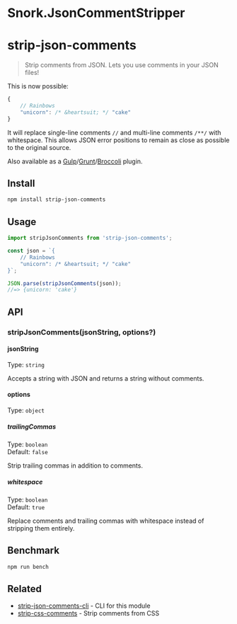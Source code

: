 # Snork.JsonCommentStripper

# strip-json-comments

> Strip comments from JSON. Lets you use comments in your JSON files!

This is now possible:

```js
{
	// Rainbows
	"unicorn": /* &heartsuit; */ "cake"
}
```

It will replace single-line comments `//` and multi-line comments `/**/` with whitespace. This allows JSON error positions to remain as close as possible to the original source.

Also available as a [Gulp](https://github.com/sindresorhus/gulp-strip-json-comments)/[Grunt](https://github.com/sindresorhus/grunt-strip-json-comments)/[Broccoli](https://github.com/sindresorhus/broccoli-strip-json-comments) plugin.

## Install

```sh
npm install strip-json-comments
```

## Usage

```js
import stripJsonComments from 'strip-json-comments';

const json = `{
	// Rainbows
	"unicorn": /* &heartsuit; */ "cake"
}`;

JSON.parse(stripJsonComments(json));
//=> {unicorn: 'cake'}
```

## API

### stripJsonComments(jsonString, options?)

#### jsonString

Type: `string`

Accepts a string with JSON and returns a string without comments.

#### options

Type: `object`

##### trailingCommas

Type: `boolean`\
Default: `false`

Strip trailing commas in addition to comments.

##### whitespace

Type: `boolean`\
Default: `true`

Replace comments and trailing commas with whitespace instead of stripping them entirely.

## Benchmark

```sh
npm run bench
```

## Related

- [strip-json-comments-cli](https://github.com/sindresorhus/strip-json-comments-cli) - CLI for this module
- [strip-css-comments](https://github.com/sindresorhus/strip-css-comments) - Strip comments from CSS